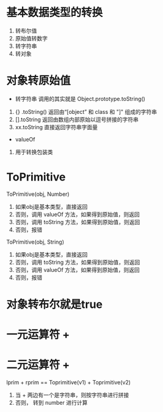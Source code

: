 # 基本数据类型的转换
1. 转布尔值
2. 原始值转数字
3. 转字符串
4. 转对象

# 对象转原始值
- 转字符串 调用的其实就是 Object.prototype.toString()
1. {} .toString() 返回由“[object” 和 class 和  "]" 组成的字符串
2. [].toString 返回由数组内部原始以逗号拼接的字符串
3. xx.toString 直接返回字符串字面量  

- valueOf 
1. 用于转换包装类

# ToPrimitive
ToPrimitive(obj, Number)
1. 如果obj是基本类型，直接返回
2. 否则，调用 valueOf 方法，如果得到原始值，则返回
3. 否则，调用 toString 方法，如果得到原始值，则返回
4. 否则，报错

ToPrimitive(obj, String)
1. 如果obj是基本类型，直接返回
2. 否则，调用 toString 方法，如果得到原始值，则返回
3. 否则，调用 valueOf 方法，如果得到原始值，则返回
4. 否则，报错

# 对象转布尔就是true


# 一元运算符 + 

# 二元运算符 +
lprim + rprim == Toprimitive(v1) + Toprimitive(v2)
1. 当 + 两边有一个是字符串，则按字符串进行拼接
2. 否则， 转到 number 进行计算